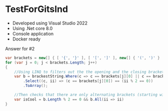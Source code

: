# TestForGitsInd

- Developed using Visual Studio 2022
- Using .Net core 8.0
- Console application
- Docker ready

Answer for #2
```c#
var brackets = new[] { [ '{', '}' ], [ '[', ']' ], new[] { '(', ')' }  };
for (var j = 0; j < brackets.Length; j++)
{
    //Using LINQ to filters out the the opening and the closing brackets
    var b = brackestString.Where(c => c == brackets[j][0] || c == brackets[j][1])
        .Select((c, ii) => (c == brackets[j][0]) == (ii % 2 == 0))
        .ToArray();

    //Then checks that there are only alternating brackets (starting with the opening), an even number
    var isCool = b.Length % 2 == 0 && b.All(ii => ii)
}
```
